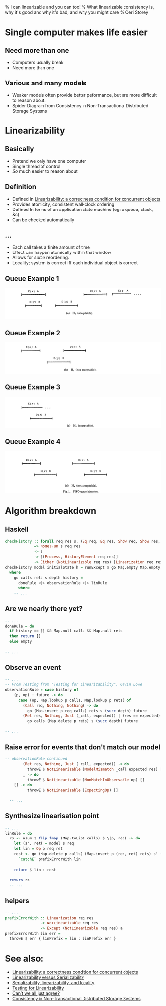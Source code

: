 % I can linearizable and you can too! 
% What linearizable consistency is, why it's good and why it's bad, and why you might care
% Ceri Storey

<!--
Build with:
pandoc -t revealjs -s -o doc/slides.html -V revealjs-url=http://lab.hakim.se/reveal-js  --slide-level=2 --highlight-style=breezedark doc/linearizability-talk.md
-->

# Single computer makes life easier

## Need more than one

* Computers usually break
* Need more than one

## Various and many models

* Weaker models often provide better peformance, but are more difficult to reason about.
* Spider Diagram from Consistency in Non-Transactional Distributed Storage Systems

# Linearizability

## Basically

* Pretend we only have one computer 
* Single thread of control
* _So_ much easier to reason about

## Definition

* Defined in [Linearizability: a correctness condition for concurrent objects](http://doi.acm.org/10.1145/78969.78972)
* Provides atomicity, consistent wall-clock ordering
* Defined In terms of an application state machine (eg: a queue, stack, &c)
* Can be checked automatically

## ...

* Each call takes a finite amount of time
* Effect can happen atomically within that window
* Allows for _some_ reordering.
* Locality; system is correct iff each individual object is correct

## Queue Example 1

![History 1 from Wing and Herlihy](laccfco-pp3-h1.png)

## Queue Example 2

![History 2 from Wing and Herlihy](laccfco-pp3-h2.png)

## Queue Example 3

![History 3 from Wing and Herlihy](laccfco-pp3-h3.png)

## Queue Example 4

![History 4 from Wing and Herlihy](laccfco-pp3-h4.png)

# Algorithm breakdown

## Haskell

```haskell
checkHistory :: forall req res s. (Eq req, Eq res, Show req, Show res, Show s)
             => ModelFun s req res
             -> s
             -> [(Process, HistoryElement req res)]
             -> Either (NotLinearizable req res) [Linearization req res]
checkHistory model initialState h = runExcept $ go Map.empty Map.empty initialState 0 h
  where
    go calls rets s depth history =
      doneRule <|> observationRule <|> linRule
      where
	-- ...
```
## Are we nearly there yet?
```haskell
-- ...
doneRule = do
  if history == [] && Map.null calls && Map.null rets
  then return []
  else empty

-- ...
```
## Observe an event
```haskell
-- ...
-- From Testing from "Testing for Linearizability", Gavin Lowe
observationRule = case history of
    (p, op) : future -> do
      case (op, Map.lookup p calls, Map.lookup p rets) of
        (Call req, Nothing, Nothing) -> do
          go (Map.insert p req calls) rets s (succ depth) future
        (Ret res, Nothing, Just (_call, expected)) | (res == expected) -> do
          go calls (Map.delete p rets) s (succ depth) future

-- ...
```
## Raise error for events that don't match our model
```haskell
-- observationRule continued
        (Ret res, Nothing, Just (_call, expected)) -> do
          throwE $ NotLinearizable (ModelMismatch _call expected res) []
        _ -> do
          throwE $ NotLinearizable (NonMatchInObservable op) []
    [] -> do
          throwE $ NotLinearizable (ExpectingOp) []

  -- ...
```
## Synthesize linearisation point
```haskell
-- ...
linRule = do
  rs <- asum $ flip fmap (Map.toList calls) $ \(p, req) -> do
    let (s', ret) = model s req
    let lin = Op p req ret
    rest <- go (Map.delete p calls) (Map.insert p (req, ret) rets) s' (succ depth) history
      `catchE` prefixErrorWith lin

    return $ lin : rest

  return rs
  -- ...
```
## helpers
```haskell
-- ...
prefixErrorWith :: Linearization req res
                -> NotLinearizable req res
                -> Except (NotLinearizable req res) a
prefixErrorWith lin err =
  throwE $ err { linPrefix = lin : linPrefix err }
```


# See also:

* [Linearizability: a correctness condition for concurrent objects](https://dl.acm.org/citation.cfm?id=78972)
* [Linearizability versus Serializability](http://www.bailis.org/blog/linearizability-versus-serializability/)
* [Serializability, linearizability, and locality](https://aphyr.com/posts/333-serializability-linearizability-and-locality)
* [Testing for Linearizability](https://www.cs.ox.ac.uk/people/gavin.lowe/LinearizabiltyTesting/paper.pdf)
* [Can’t we all just agree?](https://blog.acolyer.org/2015/03/01/cant-we-all-just-agree/)
* [Consistency in Non-Transactional Distributed Storage Systems](https://arxiv.org/abs/1512.00168)
